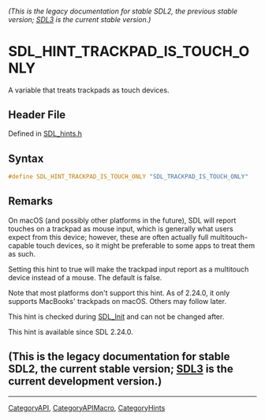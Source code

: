 ###### (This is the legacy documentation for stable SDL2, the previous stable version; [SDL3](https://wiki.libsdl.org/SDL3/) is the current stable version.)
# SDL_HINT_TRACKPAD_IS_TOUCH_ONLY

A variable that treats trackpads as touch devices.

## Header File

Defined in [SDL_hints.h](https://github.com/libsdl-org/SDL/blob/SDL2/include/SDL_hints.h)

## Syntax

```c
#define SDL_HINT_TRACKPAD_IS_TOUCH_ONLY "SDL_TRACKPAD_IS_TOUCH_ONLY"
```

## Remarks

On macOS (and possibly other platforms in the future), SDL will report
touches on a trackpad as mouse input, which is generally what users expect
from this device; however, these are often actually full multitouch-capable
touch devices, so it might be preferable to some apps to treat them as
such.

Setting this hint to true will make the trackpad input report as a
multitouch device instead of a mouse. The default is false.

Note that most platforms don't support this hint. As of 2.24.0, it only
supports MacBooks' trackpads on macOS. Others may follow later.

This hint is checked during [SDL_Init](SDL_Init) and can not be changed
after.

This hint is available since SDL 2.24.0.

## (This is the legacy documentation for stable SDL2, the current stable version; [SDL3](https://wiki.libsdl.org/SDL3/) is the current development version.)



----
[CategoryAPI](CategoryAPI), [CategoryAPIMacro](CategoryAPIMacro), [CategoryHints](CategoryHints)

